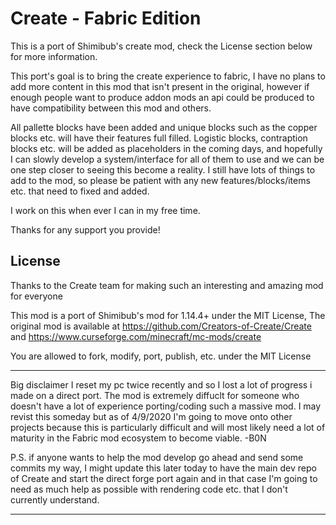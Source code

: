 # Create - Fabric Edition
This is a port of Shimibub's create mod, check the License section below for more information.

This port's goal is to bring the create experience to fabric, I have no plans to add more content in this mod that isn't present
in the original, however if enough people want to produce addon mods an api could be produced to have compatibility between this mod and others.

All pallette blocks have been added and unique blocks such as the copper blocks etc. will have their features full filled.
Logistic blocks, contraption blocks etc. will be added as placeholders in the coming days, and hopefully I can slowly develop
a system/interface for all of them to use and we can be one step closer to seeing this become a reality.
I still have lots of things to add to the mod, so please be patient with any new features/blocks/items etc. that need to fixed
and added.

I work on this when ever I can in my free time.

Thanks for any support you provide!

## License

Thanks to the Create team for making such an interesting and amazing mod for everyone

This mod is a port of Shimibub's mod for 1.14.4+ under the MIT License,
The original mod is available at https://github.com/Creators-of-Create/Create and https://www.curseforge.com/minecraft/mc-mods/create

You are allowed to fork, modify, port, publish, etc. under the MIT License


****
Big disclaimer I reset my pc twice recently and so I lost a lot of progress i made on a direct port. The mod is extremely diffuclt for someone who doesn't have a lot of experience porting/coding such a massive mod. I may revist this someday but as of 4/9/2020 I'm going to move onto other projects because this is particularly difficult 
and will most likely need a lot of maturity in the Fabric mod ecosystem to become viable.
-B0N

P.S. if anyone wants to help the mod develop go ahead and send some commits my way, I might update this later today to have the main dev repo of Create and start the direct forge port again and in that case I'm going to need as much help as possible with rendering code etc. that I don't currently understand.
****
